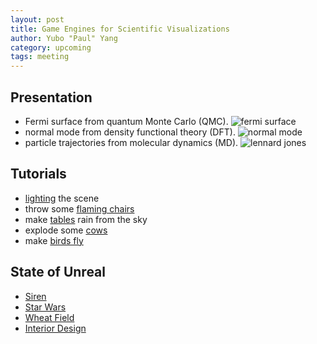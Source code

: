 ```yaml
---
layout: post
title: Game Engines for Scientific Visualizations
author: Yubo "Paul" Yang
category: upcoming
tags: meeting 
---
```


## Presentation

  - Fermi surface from quantum Monte Carlo (QMC).
  ![fermi surface][fermi surface]
  - normal mode from density functional theory (DFT).
  ![normal mode][normal mode]
  - particle trajectories from molecular dynamics (MD).
  ![lennard jones][lennard jones]

## Tutorials
  
  - [lighting][lighting] the scene
  - throw some [flaming chairs][flaming chairs]
  - make [tables][table rain] rain from the sky
  - explode some [cows][explode cows]
  - make [birds fly][birds fly]

## State of Unreal

  - [Siren][Siren]
  - [Star Wars][Star Wars]
  - [Wheat Field][Wheat Field]
  - [Interior Design][Interior Design]

[fermi surface]:"fermi_sea.png"
[normal mode]:"mode4.gif"
[lennard jones]:"lj_3bd.png"

[lighting]: https://youtu.be/kFaEf8V8XYY?t=802
[flaming chairs]: https://youtu.be/pdjFm7YA8vI?t=181
[table rain]: https://youtu.be/PpVfL2OhkmI?t=248
[explode cows]:https://youtu.be/9-7SmkasS_A?t=1241
[birds fly]:https://youtu.be/NSHlKxqoc9s?t=252

[Siren]:https://youtu.be/jwKeLsTG12A?t=999
[Star Wars]:https://youtu.be/jwKeLsTG12A?t=2391
[Wheat Field]:https://www.youtube.com/watch?v=r5cf0-q3ikA
[Interior Design]:https://youtu.be/E3LtFrMAvQ4?t=453
